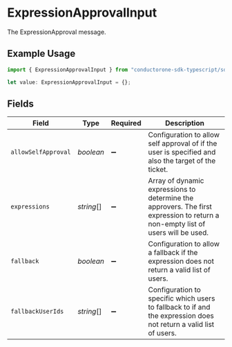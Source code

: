 # ExpressionApprovalInput

The ExpressionApproval message.

## Example Usage

```typescript
import { ExpressionApprovalInput } from "conductorone-sdk-typescript/sdk/models/shared";

let value: ExpressionApprovalInput = {};
```

## Fields

| Field                                                                                                                            | Type                                                                                                                             | Required                                                                                                                         | Description                                                                                                                      |
| -------------------------------------------------------------------------------------------------------------------------------- | -------------------------------------------------------------------------------------------------------------------------------- | -------------------------------------------------------------------------------------------------------------------------------- | -------------------------------------------------------------------------------------------------------------------------------- |
| `allowSelfApproval`                                                                                                              | *boolean*                                                                                                                        | :heavy_minus_sign:                                                                                                               | Configuration to allow self approval of if the user is specified and also the target of the ticket.                              |
| `expressions`                                                                                                                    | *string*[]                                                                                                                       | :heavy_minus_sign:                                                                                                               | Array of dynamic expressions to determine the approvers.  The first expression to return a non-empty list of users will be used. |
| `fallback`                                                                                                                       | *boolean*                                                                                                                        | :heavy_minus_sign:                                                                                                               | Configuration to allow a fallback if the expression does not return a valid list of users.                                       |
| `fallbackUserIds`                                                                                                                | *string*[]                                                                                                                       | :heavy_minus_sign:                                                                                                               | Configuration to specific which users to fallback to if and the expression does not return a valid list of users.                |